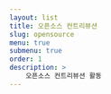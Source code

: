 ```yaml
---
layout: list
title: 오픈소스 컨트리뷰션
slug: opensource
menu: true
submenu: true
order: 1
description: >
    오픈소스 컨트리뷰션 활동
---
```

